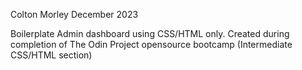 Colton Morley
December 2023

Boilerplate Admin dashboard using CSS/HTML only.
Created during completion of The Odin Project opensource bootcamp 
(Intermediate CSS/HTML section)

